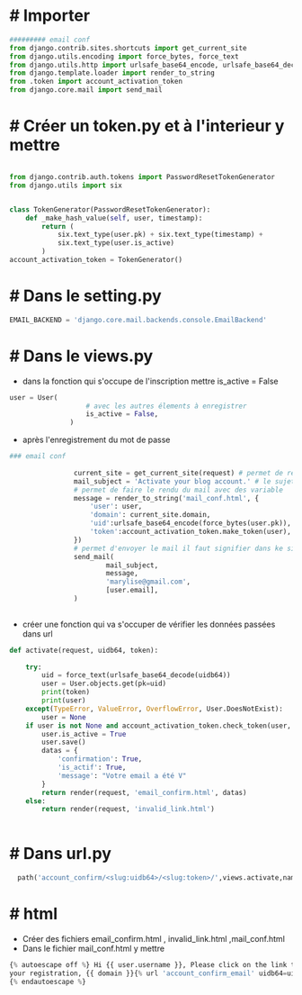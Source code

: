 # # Importer
```python
######### email conf
from django.contrib.sites.shortcuts import get_current_site
from django.utils.encoding import force_bytes, force_text
from django.utils.http import urlsafe_base64_encode, urlsafe_base64_decode
from django.template.loader import render_to_string
from .token import account_activation_token
from django.core.mail import send_mail
`````

# # Créer un token.py et à l'interieur y mettre
```python 

from django.contrib.auth.tokens import PasswordResetTokenGenerator
from django.utils import six


class TokenGenerator(PasswordResetTokenGenerator):
    def _make_hash_value(self, user, timestamp):
        return (
            six.text_type(user.pk) + six.text_type(timestamp) +
            six.text_type(user.is_active)
        )
account_activation_token = TokenGenerator()

```
# # Dans le setting.py
 ```python
 EMAIL_BACKEND = 'django.core.mail.backends.console.EmailBackend'
 ```
 
 # # Dans le views.py
 - dans la fonction qui s'occupe de l'inscription mettre is_active = False
 ```python
 user = User(
                    # avec les autres élements à enregistrer
                    is_active = False,
                )
 ```
- après l'enregistrement du mot de passe 
```python
### email conf
     
                current_site = get_current_site(request) # permet de recuperer le site courant 
                mail_subject = 'Activate your blog account.' # le sujet du mail
                # permet de faire le rendu du mail avec des variable
                message = render_to_string('mail_conf.html', {
                    'user': user,
                    'domain': current_site.domain,
                    'uid':urlsafe_base64_encode(force_bytes(user.pk)),
                    'token':account_activation_token.make_token(user),
                })
                # permet d'envoyer le mail il faut signifier dans ke site configuration smpt
                send_mail(
                        mail_subject,
                        message,
                        'marylise@gmail.com',
                        [user.email],
                ) 
             
```

- créer une fonction qui va s'occuper de vérifier les données passées dans url 


```python
def activate(request, uidb64, token):
    
    try:
        uid = force_text(urlsafe_base64_decode(uidb64))
        user = User.objects.get(pk=uid)
        print(token)
        print(user)
    except(TypeError, ValueError, OverflowError, User.DoesNotExist):
        user = None
    if user is not None and account_activation_token.check_token(user, token):
        user.is_active = True
        user.save()
        datas = {
            'confirmation': True,
            'is_actif': True,
            'message': "Votre email a été V"
        }
        return render(request, 'email_confirm.html', datas)
    else:
        return render(request, 'invalid_link.html')
        
 ````



# # Dans url.py
```python
  path('account_confirm/<slug:uidb64>/<slug:token>/',views.activate,name="account_confirm_email")
  ```
  
# #  html 
- Créer des fichiers email_confirm.html , invalid_link.html ,mail_conf.html
- Dans le fichier mail_conf.html y mettre
```python
{% autoescape off %} Hi {{ user.username }}, Please click on the link to confirm
your registration, {{ domain }}{% url 'account_confirm_email' uidb64=uid token=token %}
{% endautoescape %}
```

